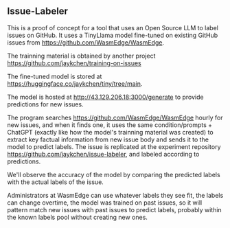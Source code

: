 ## Issue-Labeler

This is a proof of concept for a tool that uses an Open Source LLM to label issues on GitHub. It uses a TinyLlama model fine-tuned on existing GitHub issues from 
https://github.com/WasmEdge/WasmEdge. 


The trainning material is obtained by another project https://github.com/jaykchen/training-on-issues

The fine-tuned model is stored at https://huggingface.co/jaykchen/tiny/tree/main.

The model is hosted at http://43.129.206.18:3000/generate to provide predictions for new issues.

The program searches https://github.com/WasmEdge/WasmEdge hourly for new issues, and when it finds one, it uses the same condition/prompts + ChatGPT (exactly like how the model's trainning material was created) to extract key factual information from new issue body and sends it to the model to predict labels. The issue is replicated at the experiment repository https://github.com/jaykchen/issue-labeler, and labeled according to predictions. 

We'll observe the accuracy of the model by comparing the predicted labels with the actual labels of the issue.

Administrators at WasmEdge can use whatever labels they see fit, the labels can change overtime, the model was trained on past issues, so it will pattern match new issues with past issues to predict labels, probably within the known labels pool without creating new ones.


